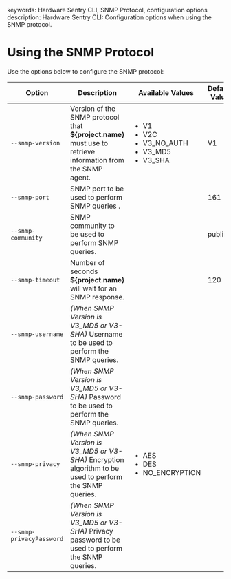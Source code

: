 keywords: Hardware Sentry CLI, SNMP Protocol, configuration options
description: Hardware Sentry CLI: Configuration options when using the SNMP protocol.

# Using the SNMP Protocol

Use the options below to configure the SNMP protocol:

| Option                   | Description                                                                                                 | Available Values                                                                   | Default Value |
| ------------------------ | ----------------------------------------------------------------------------------------------------------- | ---------------------------------------------------------------------------------- | ------------- |
| `--snmp-version`         | Version of the SNMP protocol that **${project.name}** must use to retrieve information from the SNMP agent. | <ul><li>V1</li><li>V2C</li><li>V3_NO_AUTH</li><li>V3_MD5</li><li>V3_SHA</li> </ul> | V1            |
| `--snmp-port`            | SNMP port to be used to perform SNMP queries .                                                              |                                                                                    | 161           |
| `--snmp-community`       | SNMP community to be used to perform SNMP queries.                                                          |                                                                                    | public        |
| `--snmp-timeout`         | Number of seconds **${project.name}** will wait for an SNMP response.                                       |                                                                                    | 120           |
| `--snmp-username`        | _(When SNMP Version is V3_MD5 or V3-SHA)_ Username to be used to perform the SNMP queries.                  |                                                                                    |               |
| `--snmp-password`        | _(When SNMP Version is V3_MD5 or V3-SHA)_ Password to be used to perform the SNMP queries.                  |                                                                                    |               |
| `--snmp-privacy`         | _(When SNMP Version is V3_MD5 or V3-SHA)_ Encryption algorithm to be used to perform the SNMP queries.      | <ul><li>AES</li><li>DES</li><li>NO_ENCRYPTION </li> </ul>                          |               |
| `--snmp-privacyPassword` | _(When SNMP Version is V3_MD5 or V3-SHA)_ Privacy password to be used to perform the SNMP queries.          |
